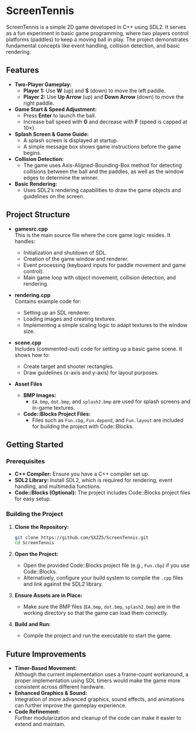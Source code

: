 # ScreenTennis

ScreenTennis is a simple 2D game developed in C++ using SDL2. It serves as a fun experiment in basic game programming, where two players control platforms (paddles) to keep a moving ball in play. The project demonstrates fundamental concepts like event handling, collision detection, and basic rendering.

## Features

- **Two-Player Gameplay:**  
  - **Player 1:** Use **W** (up) and **S** (down) to move the left paddle.
  - **Player 2:** Use **Up Arrow** (up) and **Down Arrow** (down) to move the right paddle.
- **Game Start & Speed Adjustment:**  
  - Press **Enter** to launch the ball.
  - Increase ball speed with **G** and decrease with **F** (speed is capped at 10×).
- **Splash Screen & Game Guide:**  
  - A splash screen is displayed at startup.
  - A simple message box shows game instructions before the game begins.
- **Collision Detection:**  
  - The game uses Axis-Aligned-Bounding-Box method for detecting collisions between the ball and the paddles, as well as the window edges to determine the winner.
- **Basic Rendering:**  
  - Uses SDL2’s rendering capabilities to draw the game objects and guidelines on the screen.

## Project Structure

- **gamesrc.cpp**  
  This is the main source file where the core game logic resides. It handles:
  - Initialization and shutdown of SDL.
  - Creation of the game window and renderer.
  - Event processing (keyboard inputs for paddle movement and game control).
  - Main game loop with object movement, collision detection, and rendering.
  
- **rendering.cpp**  
  Contains example code for:
  - Setting up an SDL renderer.
  - Loading images and creating textures.
  - Implementing a simple scaling logic to adapt textures to the window size.
  
- **scene.cpp**  
  Includes (commented-out) code for setting up a basic game scene. It shows how to:
  - Create target and shooter rectangles.
  - Draw guidelines (x-axis and y-axis) for layout purposes.
 
- **Asset Files**  
  - **BMP Images:**  
    - `EA.bmp`, `dot.bmp`, and `splash2.bmp` are used for splash screens and in-game textures.
  - **Code::Blocks Project Files:**  
    - Files such as `Fun.cbp`, `Fun.depend`, and `Fun.layout` are included for building the project with Code::Blocks.

## Getting Started

### Prerequisites

- **C++ Compiler:** Ensure you have a C++ compiler set up.
- **SDL2 Library:** Install SDL2, which is required for rendering, event handling, and multimedia functions.
- **Code::Blocks (Optional):** The project includes Code::Blocks project files for easy setup.

### Building the Project

1. **Clone the Repository:**

   ```bash
   git clone https://github.com/SXZZ5/ScreenTennis.git
   cd ScreenTennis
   ```

2. **Open the Project:**
   - Open the provided Code::Blocks project file (e.g., `Fun.cbp`) if you use Code::Blocks.
   - Alternatively, configure your build system to compile the `.cpp` files and link against the SDL2 library.

3. **Ensure Assets are in Place:**  
   - Make sure the BMP files (`EA.bmp`, `dot.bmp`, `splash2.bmp`) are in the working directory so that the game can load them correctly.

4. **Build and Run:**  
   - Compile the project and run the executable to start the game.

## Future Improvements

- **Timer-Based Movement:**  
  Although the current implementation uses a frame-count workaround, a proper implementation using SDL timers would make the game more consistent across different hardware.
- **Enhanced Graphics & Sound:**  
  Integration of more advanced graphics, sound effects, and animations can further improve the gameplay experience.
- **Code Refinement:**  
  Further modularization and cleanup of the code can make it easier to extend and maintain.
